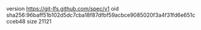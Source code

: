 version https://git-lfs.github.com/spec/v1
oid sha256:96baff51b102d5dc7cba18f87dfbf59acbce9085020f3a4f31fd6e651ccceb48
size 21121
